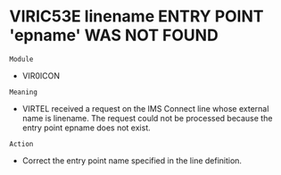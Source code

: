# VIRIC53E linename ENTRY POINT 'epname' WAS NOT FOUND

`Module`
- VIR0ICON

`Meaning`
- VIRTEL received a request on the IMS Connect line whose external name is linename. The request could not be processed because the entry point epname does not exist.

`Action`
- Correct the entry point name specified in the line definition.
